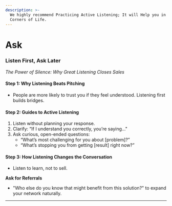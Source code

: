 ```yaml
---
description: >-
  We highly recommend Practicing Active Listening; It will Help you in Various
  Corners of Life.
---
```


# Ask

### **Listen First, Ask Later**

_The Power of Silence: Why Great Listening Closes Sales_

#### **Step 1: Why Listening Beats Pitching**

* People are more likely to trust you if they feel understood. Listening first builds bridges.

#### **Step 2: Guides to Active Listening**

1. Listen without planning your response.
2. Clarify: “If I understand you correctly, you’re saying..."
3. Ask curious, open-ended questions:
   * “What’s most challenging for you about \[problem]?”
   * “What’s stopping you from getting \[result] right now?”

#### **Step 3: How Listening Changes the Conversation**

* Listen to learn, not to sell.

**Ask for Referrals**&#x20;

* "Who else do you know that might benefit from this solution?" to expand your network naturally.

***

